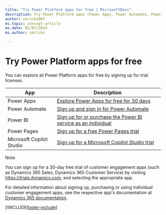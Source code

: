```yaml
---
title: "Try Power Platform apps for free | MicrosoftDocs"
description: Try Power Platform apps (Power Apps, Power Automate, Power BI, Power Pages, and Microsoft Copilot Studio) for free before you buy  
author: sericks007
ms.topic: concept-article
ms.date: 02/07/2024
ms.author: sericks

---
```

# Try Power Platform apps for free

You can explore all Power Platform apps for free by signing up for trial licenses.

|App  |Description  |
|---------|---------|
|Power Apps     |[Explore Power Apps for free for 30 days](/powerapps/maker/signup-for-powerapps)         |
|Power Automate     | [Sign up and sign in for Power Automate](/power-automate/sign-up-sign-in)        |
|Power BI     | [Sign up for or purchase the Power BI service as an individual](/power-bi/fundamentals/service-self-service-signup-for-power-bi)        |
|Power Pages     | [Sign up for a free Power Pages trial](/power-pages/getting-started/trial-signup)        |
|Microsoft Copilot Studio | [Sign up for a Microsoft Copilot Studio trial](/microsoft-copilot-studio/sign-up-individual) |

> [!NOTE]
> You can sign up for a 30-day free trial of customer engagement apps (such as Dynamics 365 Sales, Dynamics 365 Customer Service) by visiting <https://trials.dynamics.com>, and selecting the appropriate app.
>
> For detailed information about signing up, purchasing or using individual customer engagement apps, see the respective app's documentation at [Dynamics 365 documentation](/dynamics365/).

[!INCLUDE[footer-include](../includes/footer-banner.md)]
